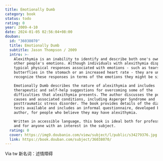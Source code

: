 ```yaml
---
title: Emotionally Dumb
category: book
status: todo
rating: 0
year: 2009-4-10
date: 2024-01-05 02:56:04+08:00
douban:
  id: "36038070"
  title: Emotionally Dumb
  subtitle: Jason Thompson / 2009
  intro: >-
    Alexithymia is an inability to identify and describe both one's own, and
    other people's emotions. Although individuals with alexithymia display the
    typical physical responses associated with emotions - such as tears,
    butterflies in the stomach or an increased heart rate - they are unable to
    recognize these responses in terms of the emotions they might be signifying.

    Emotionally Dumb describes the nature of alexithymia and includes
    therapeutic and self-help suggestions for overcoming some of the
    difficulties that alexithymia presents. The author discusses the possible
    causes and associated conditions, including Asperger Syndrome and
    posttraumatic stress disorder. The book provides details of the diagnostic
    tests available and includes an informal questionnaire, developed by the
    author, for people who believe they may have alexithymia.

    Written in accessible language, this book is ideal both for professionals
    and for anyone with an interest in the subject.
  rating: 0
  cover: https://img9.doubanio.com/view/subject/l/public/s34279376.jpg
  link: https://book.douban.com/subject/36038070/
---
```


Via tw 新名词：述情障碍
